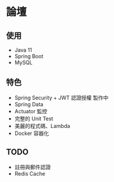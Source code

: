 # 論壇

## 使用

- Java 11
- Spring Boot
- MySQL

## 特色

- Spring Security + JWT 認證授權 製作中
- Spring Data
- Actuator 監控
- 完整的 Unit Test
- 美麗的程式碼、Lambda
- Docker 容器化

## TODO

- 註冊與郵件認證
- Redis Cache

